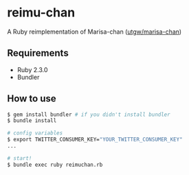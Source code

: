 # reimu-chan
A Ruby reimplementation of Marisa-chan ([utgw/marisa-chan](https://github.com/utgw/marisa-chan))

## Requirements
* Ruby 2.3.0
* Bundler

## How to use

```sh
$ gem install bundler # if you didn't install bundler
$ bundle install

# config variables
$ export TWITTER_CONSUMER_KEY="YOUR_TWITTER_CONSUMER_KEY"
...

# start!
$ bundle exec ruby reimuchan.rb
```
